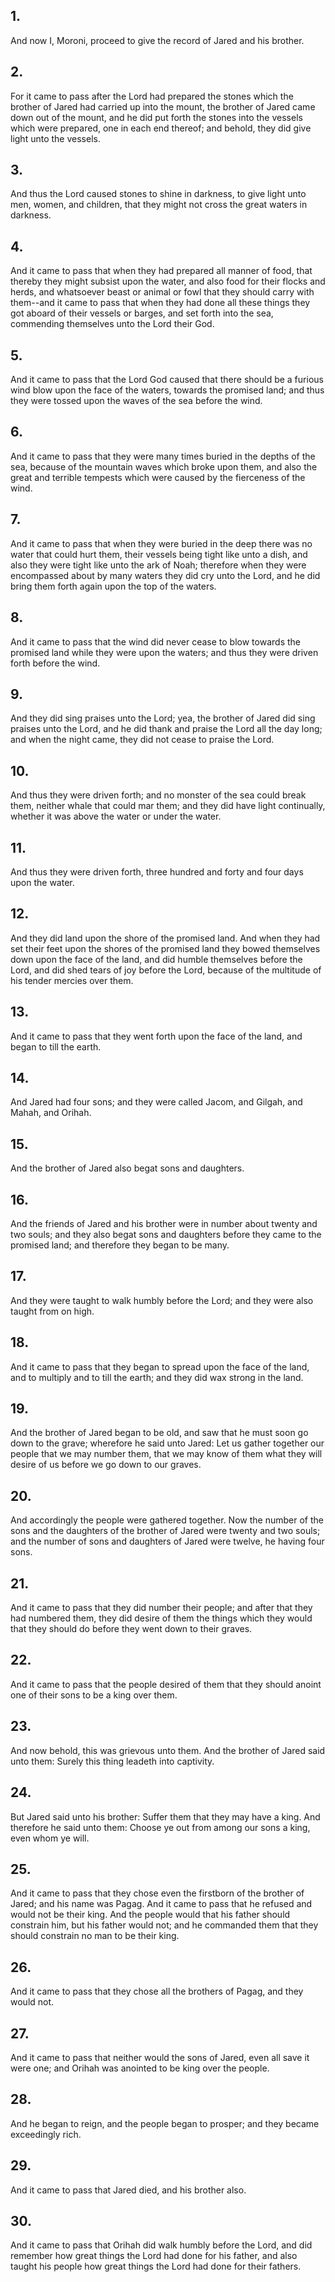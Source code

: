 ## 1.
And now I, Moroni, proceed to give the record of Jared and his brother.
## 2.
For it came to pass after the Lord had prepared the stones which the brother of Jared had carried up into the mount, the brother of Jared came down out of the mount, and he did put forth the stones into the vessels which were prepared, one in each end thereof; and behold, they did give light unto the vessels.
## 3.
And thus the Lord caused stones to shine in darkness, to give light unto men, women, and children, that they might not cross the great waters in darkness.
## 4.
And it came to pass that when they had prepared all manner of food, that thereby they might subsist upon the water, and also food for their flocks and herds, and whatsoever beast or animal or fowl that they should carry with them--and it came to pass that when they had done all these things they got aboard of their vessels or barges, and set forth into the sea, commending themselves unto the Lord their God.
## 5.
And it came to pass that the Lord God caused that there should be a furious wind blow upon the face of the waters, towards the promised land; and thus they were tossed upon the waves of the sea before the wind.
## 6.
And it came to pass that they were many times buried in the depths of the sea, because of the mountain waves which broke upon them, and also the great and terrible tempests which were caused by the fierceness of the wind.
## 7.
And it came to pass that when they were buried in the deep there was no water that could hurt them, their vessels being tight like unto a dish, and also they were tight like unto the ark of Noah; therefore when they were encompassed about by many waters they did cry unto the Lord, and he did bring them forth again upon the top of the waters.
## 8.
And it came to pass that the wind did never cease to blow towards the promised land while they were upon the waters; and thus they were driven forth before the wind.
## 9.
And they did sing praises unto the Lord; yea, the brother of Jared did sing praises unto the Lord, and he did thank and praise the Lord all the day long; and when the night came, they did not cease to praise the Lord.
## 10.
And thus they were driven forth; and no monster of the sea could break them, neither whale that could mar them; and they did have light continually, whether it was above the water or under the water.
## 11.
And thus they were driven forth, three hundred and forty and four days upon the water.
## 12.
And they did land upon the shore of the promised land. And when they had set their feet upon the shores of the promised land they bowed themselves down upon the face of the land, and did humble themselves before the Lord, and did shed tears of joy before the Lord, because of the multitude of his tender mercies over them.
## 13.
And it came to pass that they went forth upon the face of the land, and began to till the earth.
## 14.
And Jared had four sons; and they were called Jacom, and Gilgah, and Mahah, and Orihah.
## 15.
And the brother of Jared also begat sons and daughters.
## 16.
And the friends of Jared and his brother were in number about twenty and two souls; and they also begat sons and daughters before they came to the promised land; and therefore they began to be many.
## 17.
And they were taught to walk humbly before the Lord; and they were also taught from on high.
## 18.
And it came to pass that they began to spread upon the face of the land, and to multiply and to till the earth; and they did wax strong in the land.
## 19.
And the brother of Jared began to be old, and saw that he must soon go down to the grave; wherefore he said unto Jared: Let us gather together our people that we may number them, that we may know of them what they will desire of us before we go down to our graves.
## 20.
And accordingly the people were gathered together. Now the number of the sons and the daughters of the brother of Jared were twenty and two souls; and the number of sons and daughters of Jared were twelve, he having four sons.
## 21.
And it came to pass that they did number their people; and after that they had numbered them, they did desire of them the things which they would that they should do before they went down to their graves.
## 22.
And it came to pass that the people desired of them that they should anoint one of their sons to be a king over them.
## 23.
And now behold, this was grievous unto them. And the brother of Jared said unto them: Surely this thing leadeth into captivity.
## 24.
But Jared said unto his brother: Suffer them that they may have a king. And therefore he said unto them: Choose ye out from among our sons a king, even whom ye will.
## 25.
And it came to pass that they chose even the firstborn of the brother of Jared; and his name was Pagag. And it came to pass that he refused and would not be their king. And the people would that his father should constrain him, but his father would not; and he commanded them that they should constrain no man to be their king.
## 26.
And it came to pass that they chose all the brothers of Pagag, and they would not.
## 27.
And it came to pass that neither would the sons of Jared, even all save it were one; and Orihah was anointed to be king over the people.
## 28.
And he began to reign, and the people began to prosper; and they became exceedingly rich.
## 29.
And it came to pass that Jared died, and his brother also.
## 30.
And it came to pass that Orihah did walk humbly before the Lord, and did remember how great things the Lord had done for his father, and also taught his people how great things the Lord had done for their fathers.

